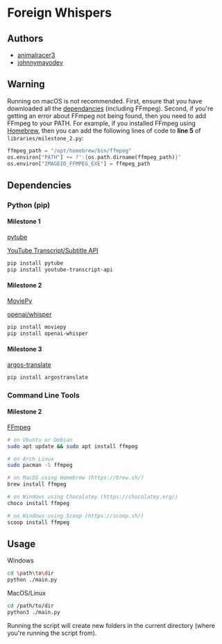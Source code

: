# Foreign Whispers

## Authors

- [animalracer3](https://github.com/AnimalRacer3)
- [johnnymayodev](https://github.com/johnnymayodev)

## Warning

Running on macOS is not recommended. First, ensure that you have downloaded all the [dependancies](#dependencies) (including FFmpeg).
Second, if you're getting an error about FFmpeg not being found, then you need to add FFmpeg to your PATH.
For example, if you installed FFmpeg using [Homebrew](https://brew.sh/), then you can add the following lines of code to **line 5** of `libraries/milestone_2.py`:

```python
ffmpeg_path = "/opt/homebrew/bin/ffmpeg"
os.environ["PATH"] += f":{os.path.dirname(ffmpeg_path)}"
os.environ["IMAGEIO_FFMPEG_EXE"] = ffmpeg_path
```

## Dependencies

### Python (pip)

#### Milestone 1

[pytube](https://pytube.io/en/latest/)

[YouTube Transcript/Subtitle API](https://pypi.org/project/youtube-transcript-api/)

```bash
pip install pytube
pip install youtube-transcript-api
```

#### Milestone 2

[MoviePy](https://zulko.github.io/moviepy/)

[openai/whisper](https://github.com/openai/whisper/tree/main)

```bash
pip install moviepy
pip install openai-whisper
```

#### Milestone 3

[argos-translate](https://github.com/argosopentech/argos-translate)

```bash
pip install argostranslate
```

### Command Line Tools

#### Milestone 2

[FFmpeg](https://ffmpeg.org/)

```bash
# on Ubuntu or Debian
sudo apt update && sudo apt install ffmpeg

# on Arch Linux
sudo pacman -S ffmpeg

# on MacOS using Homebrew (https://brew.sh/)
brew install ffmpeg

# on Windows using Chocolatey (https://chocolatey.org/)
choco install ffmpeg

# on Windows using Scoop (https://scoop.sh/)
scoop install ffmpeg
```

## Usage

Windows

```bash
cd \path\to\dir
python ./main.py
```

MacOS/Linux

```bash
cd /path/to/dir
python3 ./main.py
```

Running the script will create new folders in the current directory (where you're running the script from).
